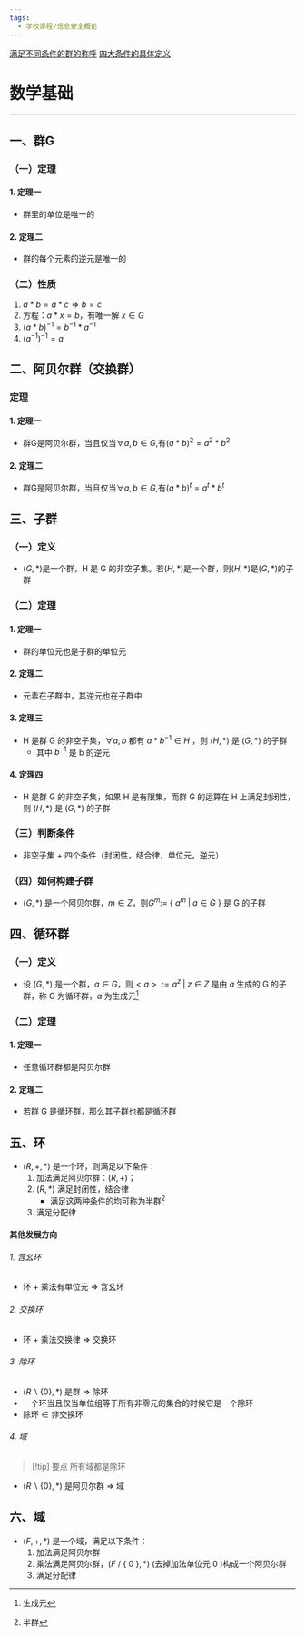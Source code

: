 ```yaml
---
tags:
  - 学校课程/信息安全概论
---
```

[满足不同条件的群的称呼](群的分类.md)
[四大条件的具体定义](四大条件.md)
# 数学基础
---
## 一、群G
### （一）定理
#### 1. 定理一

- 群里的单位是唯一的
#### 2. 定理二

- 群的每个元素的逆元是唯一的
### （二）性质

1. $a*b=a*c\Rightarrow b=c$
2. 方程：$a*x=b$，有唯一解 $x \in G$
3. $(a*b)^{-1}=b^{-1}*a^{-1}$
4. $(a^{-1})^{-1}=a$
## 二、阿贝尔群（交换群）
### 定理
#### 1. 定理一

- 群G是阿贝尔群，当且仅当$\forall a,b \in G$,有$(a*b)^2=a^2*b^2$
#### 2. 定理二

- 群G是阿贝尔群，当且仅当$\forall a,b \in G$,有$(a*b)^t=a^t*b^t$
## 三、子群
### （一）定义

- $(G,*)$是一个群，H 是 G 的非空子集。若$(H,*)$是一个群，则$(H,*)$是$(G,*)$的子群
### （二）定理
#### 1. 定理一

- 群的单位元也是子群的单位元
#### 2. 定理二

- 元素在子群中，其逆元也在子群中
#### 3. 定理三

- H 是群 G 的非空子集，$\forall a,b$ 都有 $a*b^{-1}\in H$ ，则 $(H,*)$ 是 $(G,*)$ 的子群
	- 其中  $b^{-1}$  是 b 的逆元
#### 4. 定理四

- H 是群 G 的非空子集，如果 H 是有限集，而群 G 的运算在 H 上满足封闭性，则 $(H,*)$ 是 $(G,*)$ 的子群
### （三）判断条件

- 非空子集 + 四个条件（封闭性，结合律，单位元，逆元）
### （四）如何构建子群

- $(G,*)$ 是一个阿贝尔群，$m \in Z$，则$G^m :=$ { $a^m \;|\; a\in G$ } 是 G 的子群
## 四、循环群
### （一）定义

- 设 $(G,*)$ 是一个群，$a \in G$，则$<a>:={a^z \; |\; z\in Z}$ 是由 $a$ 生成的 G 的子群，称 G 为循环群，$a$ 为生成元[^1]
### （二）定理

#### 1. 定理一

- 任意循环群都是阿贝尔群
#### 2. 定理二

- 若群 G 是循环群，那么其子群也都是循环群
## 五、环

- $(R,+,*)$ 是一个环，则满足以下条件：
	1. 加法满足阿贝尔群：$(R,+)$；
	2. $(R,*)$ 满足封闭性，结合律
		- 满足这两种条件的均可称为半群[^2]
	3. 满足分配律
#### 其他发展方向
###### 1. 含幺环

- 环 + 乘法有单位元 $\Rightarrow$ 含幺环
###### 2. 交换环

- 环 + 乘法交换律 $\Rightarrow$ 交换环
###### 3. 除环

- $(R\backslash \{0\},*)$ 是群 $\Rightarrow$ 除环
- 一个环当且仅当单位组等于所有非零元的集合的时候它是一个除环
- 除环 $\in$ 非交换环 
###### 4. 域
>[!tip] 要点
>所有域都是除环

- $(R\backslash \{0\},*)$ 是阿贝尔群 $\Rightarrow$ 域
## 六、域

- $(F,+,*)$ 是一个域，满足以下条件：
	1. 加法满足阿贝尔群
	2. 乘法满足阿贝尔群，$(F$ / { $0$ }$,*)$ (去掉加法单位元 $0$ )构成一个阿贝尔群
	3. 满足分配律


[^1]: 生成元
[^2]: 半群
